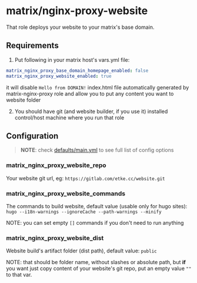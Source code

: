 # matrix/nginx-proxy-website

That role deploys your website to your matrix's base domain.

## Requirements

1. Put following in your matrix host's vars.yml file:

```yml
matrix_nginx_proxy_base_domain_homepage_enabled: false
matrix_nginx_proxy_website_enabled: true
```

it will disable `Hello from DOMAIN!` index.html file automatically generated by matrix-nginx-proxy role
and allow you to put any content you want to website folder

2. You should have git (and website builder, if you use it) installed control/host machine where you run that role

## Configuration

> **NOTE**: check [defaults/main.yml](./defaults/main.yml) to see full list of config options

### matrix_nginx_proxy_website_repo

Your website git url, eg: `https://gitlab.com/etke.cc/website.git`

### matrix_nginx_proxy_website_commands

The commands to build website, default value (usable only for hugo sites): `hugo --i18n-warnings --ignoreCache --path-warnings --minify`

NOTE: you can set empty `[]` commands if you don't need to run anything

### matrix_nginx_proxy_website_dist

Website build's artifact folder (dist path), default value: `public`

NOTE: that should be folder name, without slashes or absolute path,
but **if** you want just copy content of your website's git repo, put an empty value `""` to that var.
